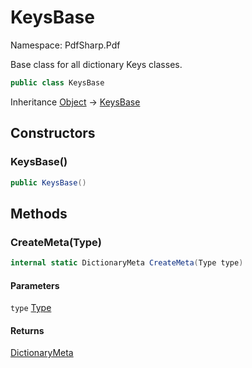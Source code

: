 # KeysBase

Namespace: PdfSharp.Pdf

Base class for all dictionary Keys classes.

```csharp
public class KeysBase
```

Inheritance [Object](https://docs.microsoft.com/en-us/dotnet/api/system.object) → [KeysBase](./pdfsharp.pdf.keysbase)

## Constructors

### **KeysBase()**

```csharp
public KeysBase()
```

## Methods

### **CreateMeta(Type)**

```csharp
internal static DictionaryMeta CreateMeta(Type type)
```

#### Parameters

`type` [Type](https://docs.microsoft.com/en-us/dotnet/api/system.type)<br>

#### Returns

[DictionaryMeta](./pdfsharp.pdf.dictionarymeta)<br>
